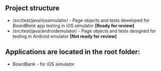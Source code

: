 ## Project structure
- /src/test/java/iossimulator/ - Page objects and tests developed for *BoardBank* app testing in iOS simulator **[Ready for review]**
- /src/test/java/androidemulator/ - Page objects and tests designed for testing in Android emulator **[Not ready for review]**

## Applications are located in the root folder:
- BoardBank - for iOS simulator